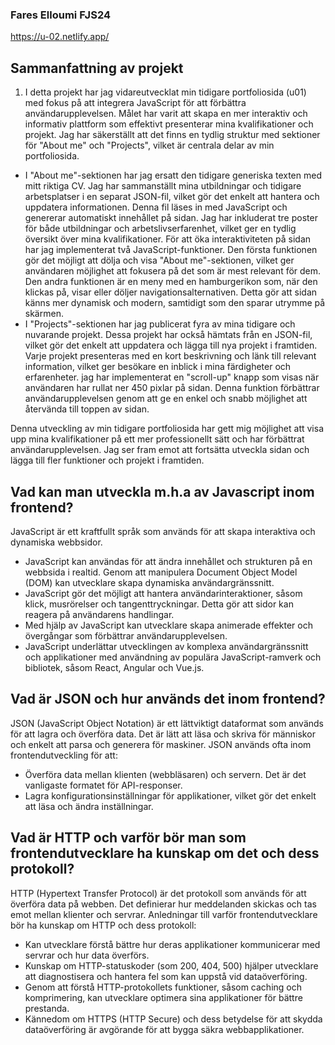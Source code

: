 
### Fares Elloumi  FJS24
https://u-02.netlify.app/
## Sammanfattning av projekt
1. I detta projekt har jag vidareutvecklat min tidigare portfoliosida (u01) med fokus på att  integrera JavaScript för att förbättra användarupplevelsen. Målet har varit att skapa en mer interaktiv och informativ plattform som effektivt presenterar mina kvalifikationer och projekt. Jag har säkerställt att det finns en tydlig struktur med sektioner för "About me" och "Projects", vilket är centrala delar av min portfoliosida.
* I "About me"-sektionen har jag ersatt den tidigare generiska texten med mitt riktiga CV. Jag har sammanställt mina utbildningar och tidigare arbetsplatser i en separat JSON-fil, vilket gör det enkelt att hantera och uppdatera informationen. Denna fil läses in med JavaScript och genererar automatiskt innehållet på sidan. Jag har inkluderat tre poster för både utbildningar och arbetslivserfarenhet, vilket ger en tydlig översikt över mina kvalifikationer.
För att öka interaktiviteten på sidan har jag implementerat två JavaScript-funktioner. Den första funktionen gör det möjligt att dölja och visa "About me"-sektionen, vilket ger användaren möjlighet att fokusera på det som är mest relevant för dem. Den andra funktionen är en meny med en hamburgerikon som, när den klickas på, visar eller döljer navigationsalternativen. Detta gör att sidan känns mer dynamisk och modern, samtidigt som den sparar utrymme på skärmen.
* I "Projects"-sektionen har jag publicerat fyra av mina tidigare och nuvarande projekt. Dessa projekt har också hämtats från en JSON-fil, vilket gör det enkelt att uppdatera och lägga till nya projekt i framtiden. Varje projekt presenteras med en kort beskrivning och länk till relevant information, vilket ger besökare en inblick i mina färdigheter och erfarenheter.
jag har implementerat en "scroll-up" knapp som visas när användaren har rullat ner 450 pixlar på sidan. Denna funktion förbättrar användarupplevelsen genom att ge en enkel och snabb möjlighet att återvända till toppen av sidan.

Denna utveckling av min tidigare portfoliosida har gett mig möjlighet att visa upp mina kvalifikationer på ett mer professionellt sätt och har förbättrat användarupplevelsen. Jag ser fram emot att fortsätta utveckla sidan och lägga till fler funktioner och projekt i framtiden.

## Vad kan man utveckla m.h.a av Javascript inom frontend?
JavaScript är ett kraftfullt språk som används för att skapa interaktiva och dynamiska webbsidor.

* JavaScript kan användas för att ändra innehållet och strukturen på en webbsida i realtid. Genom att manipulera Document Object Model (DOM) kan utvecklare skapa dynamiska användargränssnitt.
* JavaScript gör det möjligt att hantera användarinteraktioner, såsom klick, musrörelser och tangenttryckningar. Detta gör att sidor kan reagera på användarens handlingar.
* Med hjälp av JavaScript kan utvecklare skapa animerade effekter och övergångar som förbättrar användarupplevelsen.
* JavaScript underlättar utvecklingen av komplexa användargränssnitt och applikationer med användning av populära JavaScript-ramverk och bibliotek, såsom React, Angular och Vue.js. 

## Vad är JSON och hur används det inom frontend?
JSON (JavaScript Object Notation) är ett lättviktigt dataformat som används för att lagra och överföra data. Det är lätt att läsa och skriva för människor och enkelt att parsa och generera för maskiner. JSON används ofta inom frontendutveckling för att:
* Överföra data mellan klienten (webbläsaren) och servern. Det är det vanligaste formatet för API-responser.
* Lagra konfigurationsinställningar för applikationer, vilket gör det enkelt att läsa och ändra inställningar.

## Vad är HTTP och varför bör man som frontendutvecklare ha kunskap om det och dess protokoll?
HTTP (Hypertext Transfer Protocol) är det protokoll som används för att överföra data på webben. Det definierar hur meddelanden skickas och tas emot mellan klienter och servrar. 
Anledningar till varför frontendutvecklare bör ha kunskap om HTTP och dess protokoll:
* Kan utvecklare förstå bättre hur deras applikationer kommunicerar med servrar och hur data överförs.
* Kunskap om HTTP-statuskoder (som 200, 404, 500) hjälper utvecklare att diagnostisera och hantera fel som kan uppstå vid dataöverföring.
* Genom att förstå HTTP-protokollets funktioner, såsom caching och komprimering, kan utvecklare optimera sina applikationer för bättre prestanda.
* Kännedom om HTTPS (HTTP Secure) och dess betydelse för att skydda dataöverföring är avgörande för att bygga säkra webbapplikationer.

